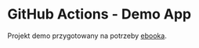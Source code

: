 # GitHub Actions - Demo App

Projekt demo przygotowany na potrzeby [ebooka](https://www.opanujfrontend.pl/ebook/github-actions).

